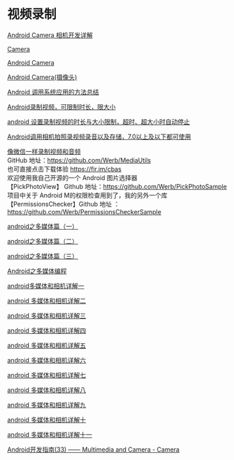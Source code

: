 视频录制  
===

[Android Camera 相机开发详解](https://www.jianshu.com/p/7dd2191b4537)  

[Camera](https://www.jianshu.com/p/208b8b6105d8)  

[Android Camera](https://www.jianshu.com/p/1e7ddbd7372f)  

[Android Camera(摄像头)](https://www.yiibai.com/android/android_camera.html)  

[Android 调用系统应用的方法总结](https://www.jb51.net/article/120715.htm)  

[Android录制视频，可限制时长，限大小](https://blog.csdn.net/huideveloper/article/details/52327022)  

[android 设置录制视频的时长与大小限制，超时、超大小时自动停止](https://blog.csdn.net/liubenlong007/article/details/19300395)  

[Android调用相机拍照录视频录音以及存储，7.0以上及以下都可使用](https://blog.csdn.net/haojiagou/article/details/81235574)  

[像微信一样录制视频和音频](https://www.jianshu.com/p/619fca8671a1)  
GitHub 地址：https://github.com/Werb/MediaUtils  
也可直接点击下载体验 https://fir.im/cbas  
欢迎使用我自己开源的一个 Android 图片选择器  
【PickPhotoView】 Github 地址：https://github.com/Werb/PickPhotoSample
项目中关于 Android M的权限检查用到了，我的另外一个库  
【PermissionsChecker】Github 地址 ：https://github.com/Werb/PermissionsCheckerSample


[android之多媒体篇（一）](https://www.cnblogs.com/Free-Thinker/p/3546408.html)  

[android之多媒体篇（二）](https://www.cnblogs.com/Free-Thinker/p/3546412.html)  

[android之多媒体篇（三）](https://www.cnblogs.com/Free-Thinker/p/3546413.html)  

[Android之多媒体编程](https://www.cnblogs.com/jiaowoxiaochen/p/4954388.html)  

[android多媒体和相机详解一](https://www.2cto.com/kf/201205/131766.html)  

[android 多媒体和相机详解二](https://blog.csdn.net/yangxi_pekin/article/details/8493648)  

[android 多媒体和相机详解三](https://blog.csdn.net/love_techlive/article/details/70799745)  

[android 多媒体和相机详解四](https://www.aliyun.com/jiaocheng/112598.html)  

[android 多媒体和相机详解五](https://blog.csdn.net/niu_gao/article/details/7658008)  

[android 多媒体和相机详解六](https://www.2cto.com/kf/201207/138289.html) 

[android 多媒体和相机详解七](https://blog.csdn.net/love_techlive/article/details/70800232)  

[android 多媒体和相机详解八](https://blog.csdn.net/love_techlive/article/details/70799819)  

[android 多媒体和相机详解九](https://blog.csdn.net/niu_gao/article/details/7770054)  

[android 多媒体和相机详解十](https://blog.csdn.net/niu_gao/article/details/7782959)  

[android 多媒体和相机详解十一](https://blog.csdn.net/niu_gao/article/details/7787209)  

[Android开发指南(33) —— Multimedia and Camera - Camera](https://www.cnblogs.com/over140/archive/2011/11/16/2251344.html)  

